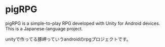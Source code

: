 # pigRPG
pigRPG is a simple-to-play RPG developed with Unity for Android devices. This is a Japanese-language project.

unityで作ってる豚岬っていうandroidのrpgプロジェクトです。
